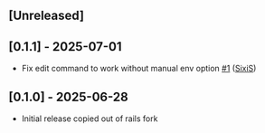 ## [Unreleased]

## [0.1.1] - 2025-07-01

- Fix edit command to work without manual env option [\#1](https://github.com/sixis/rails-conflicted-credentials/pull/1) ([SixiS](https://github.com/sixis))

## [0.1.0] - 2025-06-28

- Initial release copied out of rails fork
